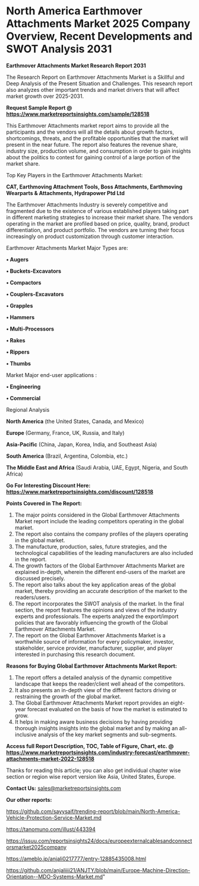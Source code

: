 # North America Earthmover Attachments Market 2025 Company Overview, Recent Developments and SWOT Analysis 2031

<strong>Earthmover Attachments Market Research Report 2031</strong>

The Research Report on Earthmover Attachments Market is a Skillful and Deep Analysis of the Present Situation and Challenges. This research report also analyzes other important trends and market drivers that will affect market growth over 2025-2031.

<strong>Request Sample Report @ <a href=https://www.marketreportsinsights.com/sample/128518>https://www.marketreportsinsights.com/sample/128518</a></strong>

This Earthmover Attachments market report aims to provide all the participants and the vendors will all the details about growth factors, shortcomings, threats, and the profitable opportunities that the market will present in the near future. The report also features the revenue share, industry size, production volume, and consumption in order to gain insights about the politics to contest for gaining control of a large portion of the market share.

Top Key Players in the Earthmover Attachments Market:

<strong>CAT, Earthmoving Attachment Tools, Boss Attachments, Earthmoving Wearparts & Attachments, Hydrapower Ptd Ltd</strong>

The Earthmover Attachments Industry is severely competitive and fragmented due to the existence of various established players taking part in different marketing strategies to increase their market share. The vendors operating in the market are profiled based on price, quality, brand, product differentiation, and product portfolio. The vendors are turning their focus increasingly on product customization through customer interaction.

Earthmover Attachments Market Major Types are:

<strong>• Augers

• Buckets-Excavators

• Compactors

• Couplers-Excavators

• Grapples

• Hammers

• Multi-Processors

• Rakes

• Rippers

• Thumbs</strong>

Market Major end-user applications :

<strong>• Engineering

• Commercial</strong>

Regional Analysis

</u><strong><b>North America</b></strong> (the United States, Canada, and Mexico)

<strong><b>Europe </b></strong>(Germany, France, UK, Russia, and Italy)

<strong><b>Asia-Pacific</b></strong> (China, Japan, Korea, India, and Southeast Asia)

<strong><b>South America</b></strong> (Brazil, Argentina, Colombia, etc.)

<strong><b>The Middle East and Africa</b></strong> (Saudi Arabia, UAE, Egypt, Nigeria, and South Africa)

<strong>Go For Interesting Discount Here: <a href=https://www.marketreportsinsights.com/discount/128518>https://www.marketreportsinsights.com/discount/128518</a></strong>

<strong>Points Covered in The Report:</strong>
<ol>
  <li>The major points considered in the Global Earthmover Attachments Market report include the leading competitors operating in the global market.</li>
  <li>The report also contains the company profiles of the players operating in the global market.</li>
  <li>The manufacture, production, sales, future strategies, and the technological capabilities of the leading manufacturers are also included in the report.</li>
  <li>The growth factors of the Global Earthmover Attachments Market are explained in-depth, wherein the different end-users of the market are discussed precisely.</li>
  <li>The report also talks about the key application areas of the global market, thereby providing an accurate description of the market to the readers/users.</li>
  <li>The report incorporates the SWOT analysis of the market. In the final section, the report features the opinions and views of the industry experts and professionals. The experts analyzed the export/import policies that are favorably influencing the growth of the Global Earthmover Attachments Market.</li>
  <li>The report on the Global Earthmover Attachments Market is a worthwhile source of information for every policymaker, investor, stakeholder, service provider, manufacturer, supplier, and player interested in purchasing this research document.</li>
</ol>
<strong>Reasons for Buying Global Earthmover Attachments Market Report:</strong>

<ol>
  <li>The report offers a detailed analysis of the dynamic competitive landscape that keeps the reader/client well ahead of the competitors.</li>
  <li>It also presents an in-depth view of the different factors driving or restraining the growth of the global market.</li>
  <li>The Global Earthmover Attachments Market report provides an eight-year forecast evaluated on the basis of how the market is estimated to grow.</li>
  <li>It helps in making aware business decisions by having providing thorough insights insights into the global market and by making an all-inclusive analysis of the key market segments and sub-segments.</li>
</ol>
<strong>Access full Report Description, TOC, Table of Figure, Chart, etc. @ <a href=https://www.marketreportsinsights.com/industry-forecast/earthmover-attachments-market-2022-128518>https://www.marketreportsinsights.com/industry-forecast/earthmover-attachments-market-2022-128518</a></strong>


Thanks for reading this article; you can also get individual chapter wise section or region wise report version like Asia, United States, Europe.

<strong>Contact Us:</strong>
sales@marketreportsinsights.com

<strong>Our other reports:</strong>

<a href=https://github.com/sayysaif/trending-report/blob/main/North-America-Vehicle-Protection-Service-Market.md>https://github.com/sayysaif/trending-report/blob/main/North-America-Vehicle-Protection-Service-Market.md</a>

<a href=https://tanomuno.com/illust/443394>https://tanomuno.com/illust/443394</a>

<a href=https://issuu.com/reportsinsights24/docs/europeexternalcablesandconnectorsmarket2025company>https://issuu.com/reportsinsights24/docs/europeexternalcablesandconnectorsmarket2025company</a>

<a href=https://ameblo.jp/anjali0217777/entry-12885435008.html>https://ameblo.jp/anjali0217777/entry-12885435008.html</a>

<a href=https://github.com/anjaliiii21/ANJTY/blob/main/Europe-Machine-Direction-Orientation--MDO-Systems-Market.md>https://github.com/anjaliiii21/ANJTY/blob/main/Europe-Machine-Direction-Orientation--MDO-Systems-Market.md</a>"
